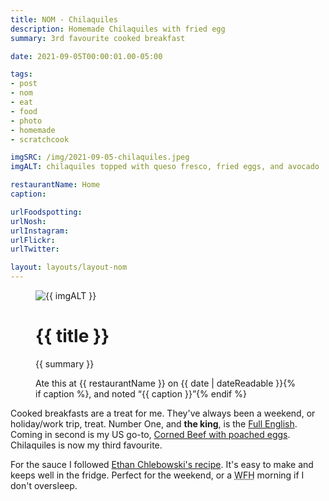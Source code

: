 ```yaml
---
title: NOM - Chilaquiles
description: Homemade Chilaquiles with fried egg
summary: 3rd favourite cooked breakfast

date: 2021-09-05T00:00:01.00-05:00

tags:
- post
- nom
- eat
- food
- photo
- homemade
- scratchcook

imgSRC: /img/2021-09-05-chilaquiles.jpeg
imgALT: chilaquiles topped with queso fresco, fried eggs, and avocado

restaurantName: Home
caption: 

urlFoodspotting: 
urlNosh: 
urlInstagram: 
urlFlickr:
urlTwitter: 

layout: layouts/layout-nom
---
```

<figure class="nom">
	<img class="u-photo img-border" src="{{ imgSRC }}" alt="{{ imgALT }}">
	<figcaption>
		<h1 class="title p-name">{{ title }}</h1>
		<p class="summary">{{ summary }}</p>
		<p>Ate this at {{ restaurantName }} on <time class="dt-published" datetime="{{ date | dateIso }}">{{ date | dateReadable }}</time>{% if caption %}, and noted <q class="">{{ caption }}</q>{% endif %}
	</figcaption>
</figure>

Cooked breakfasts are a treat for me.  They've always been a weekend, or holiday/work trip, treat. Number One, and <strong>the king</strong>, is the [Full English](https://flic.kr/p/hw6dG9 "photo on Flickr"). Coming in second is my US go-to, [Corned Beef with poached eggs](https://davidjohnmead.com/posts/2015-09-12-foodspotting/ ""). Chilaquiles is now my third favourite.

For the sauce I followed [Ethan Chlebowski's recipe](https://www.ethanchlebowski.com/cooking-techniques-recipes/chilaquiles-the-mexican-breakfast-everyone-should-know-how-to-make "Blog post"). It's easy to make and keeps well in the fridge. Perfect for the weekend, or a <abbr title="work from home">WFH</abbr> morning if I don't oversleep.


